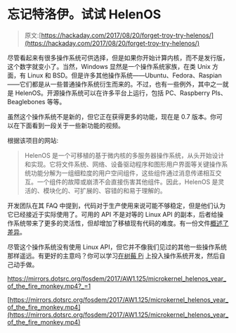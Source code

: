# 忘记特洛伊。试试 HelenOS

> 原文:[https://hackaday.com/2017/08/20/forget-troy-try-helenos/](https://hackaday.com/2017/08/20/forget-troy-try-helenos/)

尽管看起来有很多操作系统可供选择，但是如果你开始计算内核，而不是发行版，这个数字就变小了。当然，Windows 显然是一个操作系统家族，在类 Unix 方面，有 Linux 和 BSD。但是许多其他操作系统——Ubuntu、Fedora、Raspian——它们都是从一些普通操作系统衍生而来的。不过，也有一些例外，其中之一就是 HelenOS。开源操作系统可以在许多平台上运行，包括 PC、Raspberry PIs、Beaglebones 等等。

虽然这个操作系统不是新的，但它正在获得更多的功能，现在是 0.7 版本。你可以在下面看到一段关于一些新功能的视频。

根据该项目的网站:

> HelenOS 是一个可移植的基于微内核的多服务器操作系统，从头开始设计和实现。它将文件系统、网络、设备驱动程序和图形用户界面等关键操作系统功能分解为一组细粒度的用户空间组件，这些组件通过消息传递相互交互。一个组件的故障或崩溃不会直接伤害其他组件。因此，HelenOS 是灵活的、模块化的、可扩展的、容错的和易于理解的。

开发团队在其 FAQ 中提到，代码对于生产使用来说可能不够稳定，但是他们认为它已经接近于实际使用了。可用的 API 不是对等的 Linux API 的副本，后者给操作系统带来了更多的灵活性，但却增加了移植现有代码的难度。有一份文件[概述了差异](http://www.helenos.org/wiki/DiffFromUnix)。

尽管这个操作系统没有使用 Linux API，但它并不像我们见过的其他一些操作系统那样遥远。有更好的主意吗？你可以学习[在树莓 Pi](http://hackaday.com/2012/09/02/operating-systems-development-with-the-raspberry-pi/) 上投入操作系统开发，然后自己动手做。

 <https://mirrors.dotsrc.org/fosdem/2017/AW1.125/microkernel_helenos_year_of_the_fire_monkey.mp4?_=1>

[https://mirrors.dotsrc.org/fosdem/2017/AW1.125/microkernel_helenos_year_of_the_fire_monkey.mp4](https://mirrors.dotsrc.org/fosdem/2017/AW1.125/microkernel_helenos_year_of_the_fire_monkey.mp4)